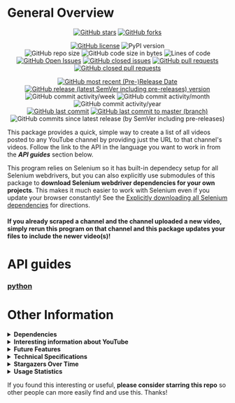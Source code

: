 # General Overview

<p align="center">
  <a href="https://github.com/Shail-Shouryya/yt_videos_list/stargazers"><img alt="GitHub stars" src="https://img.shields.io/github/stars/Shail-Shouryya/yt_videos_list?color=yellow&labelColor=black&style=social&logo=github"></a>
  <a href="https://github.com/Shail-Shouryya/yt_videos_list/network"><img alt="GitHub forks" src="https://img.shields.io/github/forks/Shail-Shouryya/yt_videos_list?color=blue&labelColor=black&style=social&logo=github"></a>
</p>

<p align="center">
  <a href="https://github.com/Shail-Shouryya/yt_videos_list/blob/master/LICENSE"><img alt="GitHub license" src="https://img.shields.io/github/license/Shail-Shouryya/yt_videos_list?color=brightgreen&labelColor=black"></a>
  <img alt="PyPI version" src="https://img.shields.io/pypi/v/yt_videos_list?&labelColor=black&label=PyPI">
  <br>
  <img alt="GitHub repo size" src="https://img.shields.io/github/repo-size/Shail-Shouryya/yt_videos_list?color=purple&labelColor=black">
  <img alt="GitHub code size in bytes" src="https://img.shields.io/github/languages/code-size/Shail-Shouryya/yt_videos_list?color=purple&labelColor=black">
  <img alt="Lines of code" src="https://img.shields.io/tokei/lines/github/shail-shouryya/yt_videos_list?color=purple&labelColor=black">
  <br>
  <a href="https://github.com/Shail-Shouryya/yt_videos_list/issues"><img alt="GitHub Open Issues" src="https://img.shields.io/github/issues/Shail-Shouryya/yt_videos_list?color=red&labelColor=black"></a>
  <a href="https://github.com/Shail-Shouryya/yt_videos_list/issues?q=is%3Aissue+is%3Aclosed"><img alt="GitHub closed issues" src="https://img.shields.io/github/issues-closed/Shail-Shouryya/yt_videos_list?color=darkgreen&labelColor=black"></a>
  <a href="https://github.com/Shail-Shouryya/yt_videos_list/pulls"><img alt="GitHub pull requests" src="https://img.shields.io/github/issues-pr/Shail-Shouryya/yt_videos_list?color=red&labelColor=black"></a>
  <a href="https://github.com/Shail-Shouryya/yt_videos_list/pulls?q=is%3Apr+is%3Aclosed"><img alt="GitHub closed pull requests" src="https://img.shields.io/github/issues-pr-closed/Shail-Shouryya/yt_videos_list?color=darkgreen&labelColor=black"></a>
</p>

<p align="center">
  <a href="https://github.com/Shail-Shouryya/yt_videos_list/releases/latest"><img alt="GitHub most recent (Pre-)Release Date" src="https://img.shields.io/github/release-date-pre/Shail-Shouryya/yt_videos_list?color=blueviolet&labelColor=black&label=most%20recent%20release%20date"></a>
  <br>
  <a href="https://github.com/Shail-Shouryya/yt_videos_list/releases"><img alt="GitHub release (latest SemVer including pre-releases) version" src="https://img.shields.io/github/v/release/Shail-Shouryya/yt_videos_list?include_prereleases&labelColor=black&label=GitHub%20release%20%28latest%20SemVer%20including%20pre-releases%29&sort=semver"></a>
  <br>
  <img alt="GitHub commit activity/week" src="https://img.shields.io/github/commit-activity/w/Shail-Shouryya/yt_videos_list?color=lightgreen&labelColor=black">
  <img alt="GitHub commit activity/month" src="https://img.shields.io/github/commit-activity/m/Shail-Shouryya/yt_videos_list?color=lightgreen&labelColor=black">
  <img alt="GitHub commit activity/year" src="https://img.shields.io/github/commit-activity/y/Shail-Shouryya/yt_videos_list?color=lightgreen&labelColor=black">
  <br>
  <a href="https://github.com/Shail-Shouryya/yt_videos_list/branches"><img alt="GitHub last commit" src="https://img.shields.io/github/last-commit/Shail-Shouryya/yt_videos_list?color=pink&labelColor=black"></a>
  <a href="https://github.com/Shail-Shouryya/yt_videos_list/commits/master"><img alt="GitHub last commit to master (branch)" src="https://img.shields.io/github/last-commit/Shail-Shouryya/yt_videos_list/master?color=pink&labelColor=black&label=last%20commit%20to%20master"></a>
  <img alt="GitHub commits since latest release (by SemVer including pre-releases)" src="https://img.shields.io/github/commits-since/Shail-Shouryya/yt_videos_list/latest/master?color=pink&labelColor=black&include_prereleases">
</p>

This package provides a quick, simple way to create a list of all videos posted to any YouTube channel by providing just the URL to that channel's videos. Follow the link to the API in the language you want to work in from the ***API guides*** section below.

This program relies on Selenium so it has built-in dependecy setup for all Selenium webdrivers, but you can also explicitly use submodules of this package to **download Selenium webdriver dependencies for your own projects**. This makes it much easier to work with Selenium even if you update your browser constantly! See the [Explicitly downloading all Selenium dependencies](https://github.com/Shail-Shouryya/yt_videos_list/blob/master/python/README.md#explicitly-downloading-all-selenium-dependencies) for directions.

#### If you already scraped a channel and the channel uploaded a new video, simply rerun this program on that channel and this package updates your files to include the newer video(s)!

# API guides
### [python](./python/README.md)

# Other Information
<details>
  <summary><b>Dependencies</b></summary>

- The first time you run this package the automated downloader should install everything you need, but in case it doesn't, refer to the link below and/or file an [issue here](https://github.com/Shail-Shouryya/yt_videos_list/issues).
  - Manual Selenium downloads **[here](https://github.com/Shail-Shouryya/yt_videos_list/blob/master/docs/dependencies_pseudo_json.txt)**
- The Selenium drivers are all pretty similar but differ in subtle ways, so play around with them and see what's different :)

**NOTE** that you also need the corresponding browser installed to properly run the selenium driver.
- To download the most recent version of the browser you want, go to the page for:
  - [Firefox](https://www.mozilla.org/en-US/firefox/new/)
  - [Opera](https://www.opera.com/)
  - [Chrome](https://www.google.com/chrome/)
  - [Brave](https://brave.com/)
  - [Edge](https://www.microsoft.com/edge)
</details>

<details>
  <summary><b>Interesting information about YouTube</b></summary>

There are two types of YouTube channels: one type is a `user` channel and the other is a `channel` channel.
- `/user/` channel type:
  - sentdex: https://www.youtube.com/user/sentdex
  - Disney: https://www.youtube.com/user/disneysshows
  - Marvel: https://www.youtube.com/user/MARVEL
  - Apple: https://www.youtube.com/user/Apple
- `/channel/` channel type:
  - Tasty: https://www.youtube.com/channel/UCJFp8uSYCjXOMnkUyb3CQ3Q
  - Billie Eilish: https://www.youtube.com/channel/UCiGm_E4ZwYSHV3bcW1pnSeQ
  - Gordon Ramsay: https://www.youtube.com/channel/UCIEv3lZ_tNXHzL3ox-_uUGQ
  - PBS Space Time: https://www.youtube.com/channel/UC7_gcs09iThXybpVgjHZ_7g
- `/c/` shorthand channel type (new, human readable URL that (usually) consistently provides just the name of the channel) - for easy comparison, all examples below correspond to the 4 `user/` and 4 `channel/` channel types listed above using this new URL formatting:
  - sentdex: https://www.youtube.com/c/sentdex/
  - Disney: https://www.youtube.com/c/Disney/
  - Marvel: https://www.youtube.com/c/marvel/
  - Apple: https://www.youtube.com/user/Apple/ (looks like Apple isn't using the new formatting yet)
  - Tasty: https://www.youtube.com/c/buzzfeedtasty/
  - Billie Eilish: https://www.youtube.com/c/BillieEilish/
  - Gordon Ramsay: https://www.youtube.com/user/gordonramsay/ (looks like Gordon Ramsay switched to the `user/` format instead of `c/`)
  - PBS Space Time: https://www.youtube.com/c/pbsspacetime/
</details>

<details>
  <summary><b>Future Features</b></summary>

### Main Features
- [X] take url and scrape the video name and url for every video for that user
- [X] create [txt](https://fileinfo.com/extension/txt), [csv](https://en.wikipedia.org/wiki/Comma-separated_values), [md](https://en.wikipedia.org/wiki/Markdown) files

### Additional Features
- [x] enable custom name for output file
- [x] update previously created file with new videos uploaded since file creation
  - [x] put all urls from file in a (hash) set and check to see if any urls on page (next time program runs on same page) are missing from the (hash) set
- [ ] create web interface
  - [ ] input box for channel url
  - [ ] generate static HTML page with video URLs for output

</details>

<details>
  <summary><b>Technical Specifications</b></summary>

This python3 package supports multi-platform, mutli-driver use and is currently under active development.

Currently supported operating systems include MacOS, Linux32, Linux64, Windows32, and Windows64. Currently supported drivers include Firefox, Opera, Safari (MacOS), Chrome, Brave, and Edge (Windows).

This package provides built-in support for common errors and exceptions, along with helpful hints, including
  - checking to see if the file to be created already exists
  - checking to see if the user explicitly specified a driver to use, and in case they didn't specify a driver, running the program using Firefox as default and showing the user the available driver options in the terminal output
    - explicitly specifying driver using
      - `ListCreator(driver='firefox')`
      - `ListCreator(driver='opera')`
      - `ListCreator(driver='safari')`
      - `ListCreator(driver='chrome')`
      - `ListCreator(driver='brave')`
      - `ListCreator(driver='edge')`
  - running the program in headless mode if using the geckodriver (Firefox) or chromedriver
    - `ListCreator(headless=True)`
  - checking to see if the user has the correct Selenium dependency installed
    - installs and shows the user the commands they can run to install the correct dependency if the user has an incorrect dependency (or hasn't downloaded the dependency at all)
      - program checks the operating system of the user's machine and returns a `curl` command piped into a `tar` command to download the correct dependecy into a directory the program can access without having to add the executable to PATH manually
      - user still needs to pick the correct command to run by following the directions (if autoamted download doesn't complete)
  - checking to see if the result of the scraping returns anything, and prompts the user to verify the `url` argument if nothing is found

### Overview of package structure
#### `__init__.py`

#### `__main__.py`

#### `script.py`

#### `execute.py`

#### `program.py`

#### `file` submodule

#### `download` submodule

#### `notifications.py`



</details>

<details>
<summary><b>Stargazers Over Time</b></summary>

[![Stargazers over time](https://starchart.cc/Shail-Shouryya/yt_videos_list.svg)](https://starchart.cc/Shail-Shouryya/yt_videos_list)
</details>

<details>
  <summary><b>Usage Statistics</b></summary>

- [PePy](https://pepy.tech/project/yt-videos-list)
- [PyPi Stats](https://pypistats.org/packages/yt-videos-list)
<p>
  <a href="https://pypistats.org/packages/yt-videos-list"><img alt="PyPI - Daily Downloads" src="https://img.shields.io/pypi/dd/yt_videos_list?labelColor=black&color=blue&label=PyPI%20downloads"></a>
  <br>
  <a href="https://pypistats.org/packages/yt-videos-list"><img alt="PyPI - Weekly Downloads" src="https://img.shields.io/pypi/dw/yt_videos_list?labelColor=black&color=yellow&label=PyPI%20downloads"></a>
  <a href="https://pepy.tech/project/yt-videos-list"><img alt="PePY Weekly Downloads" src="https://static.pepy.tech/personalized-badge/yt-videos-list?period=week&units=international_system&left_color=black&right_color=blue&left_text=PePY%20Downloads/week"></a>
  <br>
  <a href="https://pypistats.org/packages/yt-videos-list"><img alt="PyPI - Monthly Downloads" src="https://img.shields.io/pypi/dm/yt_videos_list?labelColor=black&color=blue&label=PyPI%20downloads"></a>
  <a href="https://pepy.tech/project/yt-videos-list"><img alt="PePY Monthly Downloads" src="https://static.pepy.tech/personalized-badge/yt-videos-list?period=month&units=international_system&left_color=black&right_color=yellow&left_text=PePY%20Downloads/month"></a>
  <br>
  <a href="https://pepy.tech/project/yt-videos-list"><img alt="PePY Total Downloads" src="https://static.pepy.tech/personalized-badge/yt-videos-list?period=total&units=international_system&left_color=black&right_color=yellow&left_text=PePY%20Downloads%20Total"></a>
  <br>
  <img alt="GitHub release (latest by SemVer including pre-releases) downloads" src="https://img.shields.io/github/downloads-pre/Shail-Shouryya/yt_videos_list/latest/total?labelColor=black&label=GitHub%20release%20%28latest%20by%20SemVer%20including%20pre-releases%29%20downloads%40latest">
</p>
</details>

If you found this interesting or useful, **please consider starring this repo** so other people can more easily find and use this. Thanks!
